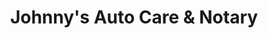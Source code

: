 ---
title: "Johnny's Auto Care & Notary"
url: /allentown/johnnys-auto-care-and-notary/
shop: car repair
---